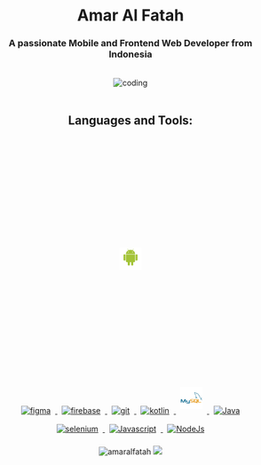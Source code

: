 <div align="center">
  <h1>Amar Al Fatah</h1>
  <h3>A passionate Mobile and Frontend Web Developer from Indonesia</h3>
  <br>
  <img src="https://media.tenor.com/0Dns0WCL0O4AAAAC/cyber.gif" alt="coding" width="500" height="300">
  <br><br>

  <h2>Languages and Tools:</h2>
  <p align="center"> 
  <a href="https://developer.android.com" target="_blank" rel="noreferrer"> 
    <img src="https://raw.githubusercontent.com/devicons/devicon/master/icons/android/android-original-wordmark.svg" alt="android"  height="40" style="margin: 200px;"/> </a> 
  <!-- <a href="https://dart.dev" target="_blank" rel="noreferrer"> 
    <img src="https://www.vectorlogo.zone/logos/dartlang/dartlang-icon.svg" alt="dart"  height="40"/> </a> -->
  <a href="https://www.python.org/" target="_blank" rel="noreferrer">
    <img src="https://www.svgrepo.com/show/354238/python.svg" alt="figma"  height="40" style="margin: 8px;"/> </a>
  <a href="https://firebase.google.com/" target="_blank" rel="noreferrer"> 
    <img src="https://www.vectorlogo.zone/logos/firebase/firebase-icon.svg" alt="firebase"  height="40" style="margin: 8px;"/> </a>
  <!-- <a href="https://flutter.dev" target="_blank" rel="noreferrer">
    <img src="https://www.vectorlogo.zone/logos/flutterio/flutterio-icon.svg" alt="flutter"  height="40"/> </a> -->
  <!-- <a href="https://cloud.google.com" target="_blank" rel="noreferrer">
    <img src="https://www.vectorlogo.zone/logos/google_cloud/google_cloud-icon.svg" alt="gcp"  height="40"/> </a> -->
  <a href="https://git-scm.com/" target="_blank" rel="noreferrer"> 
    <img src="https://www.vectorlogo.zone/logos/git-scm/git-scm-icon.svg" alt="git"  height="40" style="margin: 8px;"/> </a>
 <!-- <a href="https://golang.org" target="_blank" rel="noreferrer"> <img src="https://raw.githubusercontent.com/devicons/devicon/master/icons/go/go-original.svg" alt="go"  height="40"/> </a> -->
 <!-- <a href="https://gorm.io/" target="_blank" rel="noreferrer"> 
  <img src="https://gorm.grails.org/images/gorm_logo.svg" alt="Gorm"  height="40"/> </a> -->
  <a href="https://kotlinlang.org" target="_blank" rel="noreferrer"> <img src="https://www.vectorlogo.zone/logos/kotlinlang/kotlinlang-icon.svg" alt="kotlin" height="40" style="margin: 8px;"/>
  </a>
  <a href="https://www.mysql.com/" target="_blank" rel="noreferrer"> 
  <img src="https://raw.githubusercontent.com/devicons/devicon/master/icons/mysql/mysql-original-wordmark.svg" alt="mysql"  height="40" style="margin: 8px;"/> </a>
  <!-- <a href="https://postman.com" target="_blank" rel="noreferrer"> 
    <img src="https://www.vectorlogo.zone/logos/getpostman/getpostman-icon.svg" alt="postman"  height="40"/> </a> -->
  <!-- <a href="https://www.selenium.dev" target="_blank" rel="noreferrer"> 
    <img src="https://raw.githubusercontent.com/detain/svg-logos/780f25886640cef088af994181646db2f6b1a3f8/svg/selenium-logo.svg" alt="selenium"  height="40"/> </a>  -->
  <a href="https://www.java.com/en/" target="_blank" rel="noreferrer"> 
   <img src="https://www.svgrepo.com/show/303388/java-4-logo.svg" alt="Java"  height="40" style="margin: 8px;"/> </a>
  <!-- <a href="https://ai.google/" target="_blank" rel="artificial intelligence"> 
    <img src="https://www.svgrepo.com/show/373424/ai.svg" alt="selenium"  height="40"/> </a> -->
  <a href="https://code.visualstudio.com/ target="_blank" rel="Visual Studio Code"> 
    <img src="https://www.svgrepo.com/show/452129/vs-code.svg" alt="selenium"  height="40" style="margin: 8px;"/> </a>
  <a href="https://www.javascript.com/ target="_blank" rel="Javascript"> 
    <img src="https://upload.wikimedia.org/wikipedia/commons/thumb/6/6a/JavaScript-logo.png/768px-JavaScript-logo.png" alt="Javascript"  height="40" style="margin: 8px;"/> </a>
  <a href="https://nodejs.org/en target="_blank" rel="NodeJs"> 
    <img src="https://seeklogo.com/images/N/nodejs-logo-FBE122E377-seeklogo.com.png" alt="NodeJs" height="40" style="margin: 8px;"/> </a>
  </p>

<!-- <img align="left" src="https://github-readme-stats.vercel.app/api/top-langs?username=amaralfatah&show_icons=true&locale=en&layout=compact&theme=radical" alt="amaralfatah" /> -->
<!-- <p>&nbsp;<img align="center" src="https://github-readme-stats.vercel.app/api?username=amaralfatah&show_icons=true&locale=en" alt="amaralfatah" /></p> -->
<!--![Anurag's GitHub stats](https://github-readme-stats.vercel.app/api?username=amaralfatah&show_icons=true&theme=radical) -->
<!-- <img align="left" width="50%" src="https://github-readme-stats.vercel.app/api?username=amaralfatah&show_icons=true&theme=radical"/> -->
</div>
<p align="center">
  <img src="https://github-readme-stats.vercel.app/api/top-langs?username=amaralfatah&show_icons=true&locale=en&layout=compact&theme=radical" alt="amaralfatah" />
  <img width="50%" src="https://github-readme-stats.vercel.app/api?username=amaralfatah&show_icons=true&theme=radical" />
</p>
